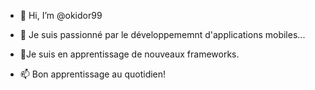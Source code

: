 - 👋 Hi, I’m @okidor99
- 👀 Je suis passionné par le développememnt d'applications mobiles...
- 🌱Je suis en apprentissage de nouveaux frameworks.

- 📫 Bon apprentissage au quotidien!

<!---
okidor99/okidor99 is a ✨ special ✨ repository because its `README.md` (this file) appears on your GitHub profile.
You can click the Preview link to take a look at your changes.
--->
